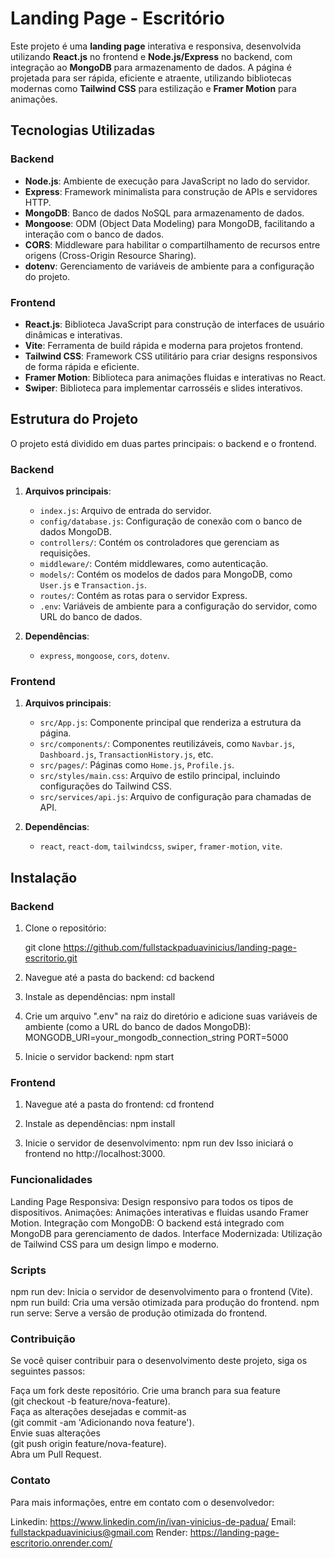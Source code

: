 # Landing Page - Escritório

Este projeto é uma **landing page** interativa e responsiva, desenvolvida utilizando **React.js** no frontend e **Node.js/Express** no backend, com integração ao **MongoDB** para armazenamento de dados. A página é projetada para ser rápida, eficiente e atraente, utilizando bibliotecas modernas como **Tailwind CSS** para estilização e **Framer Motion** para animações.

## Tecnologias Utilizadas

### Backend

- **Node.js**: Ambiente de execução para JavaScript no lado do servidor.
- **Express**: Framework minimalista para construção de APIs e servidores HTTP.
- **MongoDB**: Banco de dados NoSQL para armazenamento de dados.
- **Mongoose**: ODM (Object Data Modeling) para MongoDB, facilitando a interação com o banco de dados.
- **CORS**: Middleware para habilitar o compartilhamento de recursos entre origens (Cross-Origin Resource Sharing).
- **dotenv**: Gerenciamento de variáveis de ambiente para a configuração do projeto.

### Frontend

- **React.js**: Biblioteca JavaScript para construção de interfaces de usuário dinâmicas e interativas.
- **Vite**: Ferramenta de build rápida e moderna para projetos frontend.
- **Tailwind CSS**: Framework CSS utilitário para criar designs responsivos de forma rápida e eficiente.
- **Framer Motion**: Biblioteca para animações fluidas e interativas no React.
- **Swiper**: Biblioteca para implementar carrosséis e slides interativos.

## Estrutura do Projeto

O projeto está dividido em duas partes principais: o backend e o frontend.

### Backend

1. **Arquivos principais**:
   - `index.js`: Arquivo de entrada do servidor.
   - `config/database.js`: Configuração de conexão com o banco de dados MongoDB.
   - `controllers/`: Contém os controladores que gerenciam as requisições.
   - `middleware/`: Contém middlewares, como autenticação.
   - `models/`: Contém os modelos de dados para MongoDB, como `User.js` e `Transaction.js`.
   - `routes/`: Contém as rotas para o servidor Express.
   - `.env`: Variáveis de ambiente para a configuração do servidor, como URL do banco de dados.

2. **Dependências**:
   - `express`, `mongoose`, `cors`, `dotenv`.

### Frontend

1. **Arquivos principais**:
   - `src/App.js`: Componente principal que renderiza a estrutura da página.
   - `src/components/`: Componentes reutilizáveis, como `Navbar.js`, `Dashboard.js`, `TransactionHistory.js`, etc.
   - `src/pages/`: Páginas como `Home.js`, `Profile.js`.
   - `src/styles/main.css`: Arquivo de estilo principal, incluindo configurações do Tailwind CSS.
   - `src/services/api.js`: Arquivo de configuração para chamadas de API.

2. **Dependências**:
   - `react`, `react-dom`, `tailwindcss`, `swiper`, `framer-motion`, `vite`.

## Instalação

### Backend

1. Clone o repositório:

   git clone https://github.com/fullstackpaduavinicius/landing-page-escritorio.git

2. Navegue até a pasta do backend:
   cd backend
   
3. Instale as dependências:
   npm install

4. Crie um arquivo ".env" na raiz do diretório e adicione suas variáveis de ambiente (como a URL do banco de dados MongoDB):
   MONGODB_URI=your_mongodb_connection_string
   PORT=5000

5. Inicie o servidor backend:
   npm start 

### Frontend

1. Navegue até a pasta do frontend:
   cd frontend

2. Instale as dependências:
   npm install

3. Inicie o servidor de desenvolvimento:
   npm run dev
Isso iniciará o frontend no http://localhost:3000.


### Funcionalidades
Landing Page Responsiva: Design responsivo para todos os tipos de dispositivos.
Animações: Animações interativas e fluidas usando Framer Motion.
Integração com MongoDB: O backend está integrado com MongoDB para gerenciamento de dados.
Interface Modernizada: Utilização de Tailwind CSS para um design limpo e moderno.

### Scripts
npm run dev: Inicia o servidor de desenvolvimento para o frontend (Vite).
npm run build: Cria uma versão otimizada para produção do frontend.
npm run serve: Serve a versão de produção otimizada do frontend.

### Contribuição
Se você quiser contribuir para o desenvolvimento deste projeto, siga os seguintes passos:

Faça um fork deste repositório.
Crie uma branch para sua feature <br/> (git checkout -b feature/nova-feature). <br/>
Faça as alterações desejadas e commit-as <br/> (git commit -am 'Adicionando nova feature').<br/>
Envie suas alterações<br/> (git push origin feature/nova-feature).<br/>
Abra um Pull Request. 


### Contato
Para mais informações, entre em contato com o desenvolvedor:

Linkedin: https://www.linkedin.com/in/ivan-vinicius-de-padua/
Email: fullstackpaduavinicius@gmail.com
Render: https://landing-page-escritorio.onrender.com/
